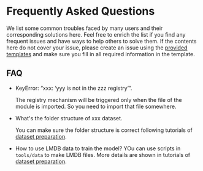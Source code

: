 # Frequently Asked Questions

We list some common troubles faced by many users and their corresponding
solutions here. Feel free to enrich the list if you find any frequent issues
and have ways to help others to solve them. If the contents here do not cover
your issue, please create an issue using the
[provided templates](https://github.com/open-mmlab/mmediting/issues/new/choose)
and make sure you fill in all required information in the template.

## FAQ

- KeyError: “xxx: ‘yyy is not in the zzz registry’”.

  The registry mechanism will be triggered only when the file of the module is imported. So you need to import that file somewhere.

- What's the folder structure of xxx dataset.

  You can make sure the folder structure is correct following tutorials of [dataset preparation](../advanced_guides/dataset.md).

- How to use LMDB data to train the model?
  YOu can use scripts in `tools/data` to make LMDB files. More details are shown in tutorials of [dataset preparation](../advanced_guides/dataset.md).
